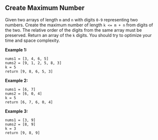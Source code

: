 ## Create Maximum Number

Given two arrays of length `m` and `n` with digits `0-9` representing two numbers. Create the maximum number of length `k <= m + n` from digits of the two. The relative order of the digits from the same array must be preserved. Return an array of the `k` digits. You should try to optimize your time and space complexity.

**Example 1:**

```
nums1 = [3, 4, 6, 5]
nums2 = [9, 1, 2, 5, 8, 3]
k = 5
return [9, 8, 6, 5, 3]
```

**Example 2:**

```
nums1 = [6, 7]
nums2 = [6, 0, 4]
k = 5
return [6, 7, 6, 0, 4]
```

**Example 3:**

```
nums1 = [3, 9]
nums2 = [8, 9]
k = 3
return [9, 8, 9]
```